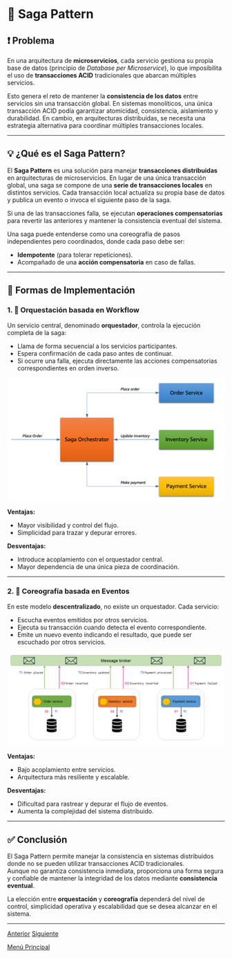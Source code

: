 # 🧩 Saga Pattern

## ❗ Problema

En una arquitectura de **microservicios**, cada servicio gestiona su propia base de datos (principio de *Database per Microservice*), lo que imposibilita el uso de **transacciones ACID** tradicionales que abarcan múltiples servicios.

Esto genera el reto de mantener la **consistencia de los datos** entre servicios sin una transacción global. En sistemas monolíticos, una única transacción ACID podía garantizar atomicidad, consistencia, aislamiento y durabilidad. En cambio, en arquitecturas distribuidas, se necesita una estrategia alternativa para coordinar múltiples transacciones locales.

---

## 💡 ¿Qué es el Saga Pattern?

El **Saga Pattern** es una solución para manejar **transacciones distribuidas** en arquitecturas de microservicios. En lugar de una única transacción global, una saga se compone de una **serie de transacciones locales** en distintos servicios. Cada transacción local actualiza su propia base de datos y publica un evento o invoca el siguiente paso de la saga.

Si una de las transacciones falla, se ejecutan **operaciones compensatorias** para revertir las anteriores y mantener la consistencia eventual del sistema.

Una saga puede entenderse como una coreografía de pasos independientes pero coordinados, donde cada paso debe ser:
- **Idempotente** (para tolerar repeticiones).
- Acompañado de una **acción compensatoria** en caso de fallas.

---

## 🔁 Formas de Implementación

### 1. 🧭 Orquestación basada en Workflow

Un servicio central, denominado **orquestador**, controla la ejecución completa de la saga:

- Llama de forma secuencial a los servicios participantes.
- Espera confirmación de cada paso antes de continuar.
- Si ocurre una falla, ejecuta directamente las acciones compensatorias correspondientes en orden inverso.

![Orquestación basada en Workflow](images/saga-orchestration.png)

**Ventajas:**
- Mayor visibilidad y control del flujo.
- Simplicidad para trazar y depurar errores.

**Desventajas:**
- Introduce acoplamiento con el orquestador central.
- Mayor dependencia de una única pieza de coordinación.

---

### 2. 🔄 Coreografía basada en Eventos

En este modelo **descentralizado**, no existe un orquestador. Cada servicio:
- Escucha eventos emitidos por otros servicios.
- Ejecuta su transacción cuando detecta el evento correspondiente.
- Emite un nuevo evento indicando el resultado, que puede ser escuchado por otros servicios.

![Coreografía basada en Eventos](images/saga-choreography-1.png)

**Ventajas:**
- Bajo acoplamiento entre servicios.
- Arquitectura más resiliente y escalable.

**Desventajas:**
- Dificultad para rastrear y depurar el flujo de eventos.
- Aumenta la complejidad del sistema distribuido.

---

## ✅ Conclusión

El Saga Pattern permite manejar la consistencia en sistemas distribuidos donde no se pueden utilizar transacciones ACID tradicionales.  
Aunque no garantiza consistencia inmediata, proporciona una forma segura y confiable de mantener la integridad de los datos mediante **consistencia eventual**.

La elección entre **orquestación** y **coreografía** dependerá del nivel de control, simplicidad operativa y escalabilidad que se desea alcanzar en el sistema.

---

[Anterior](https://github.com/wilfredoha/microservices-event_driven-architecture/blob/main/03_Event_Driven_Architecture/04_message_broker_technologies.md)   [Siguiente](https://github.com/wilfredoha/microservices-event_driven-architecture/blob/main/04_Event_Driven_Patterns/02_cqrs_pattern.md)

[Menú Principal](https://github.com/wilfredoha/microservices-event_driven-architecture)